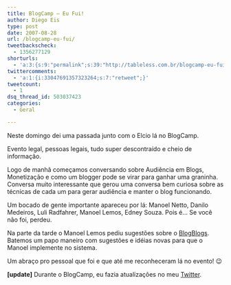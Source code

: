 ```yaml
---
title: BlogCamp – Eu Fui!
author: Diego Eis
type: post
date: 2007-08-28
url: /blogcamp-eu-fui/
tweetbackscheck:
  - 1356277129
shorturls:
  - 'a:3:{s:9:"permalink";s:39:"http://tableless.com.br/blogcamp-eu-fui";s:7:"tinyurl";s:26:"http://tinyurl.com/3frxs9r";s:4:"isgd";s:19:"http://is.gd/QvkGsD";}'
twittercomments:
  - 'a:1:{i:33047691357323264;s:7:"retweet";}'
tweetcount:
  - 1
dsq_thread_id: 503037423
categories:
  - Geral

---
```

Neste domingo dei uma passada junto com o Elcio lá no BlogCamp.
  
Evento legal, pessoas legais, tudo super descontraído e cheio de informação.

Logo de manhã começamos conversando sobre Audiência em Blogs, Monetização e como um blogger pode se virar para ganhar uma graninha. Conversa muito interessante que gerou uma conversa bem curiosa sobre as técnicas de cada um para gerar audiência e manter o blog funcionando.

Um bocado de gente importante apareceu por lá: Manoel Netto, Danilo Medeiros, Luli Radfahrer, <span class="entry-title entry-content">Manoel Lemos, Edney Souza. Pois é&#8230; Se você não foi, perdeu.</span>

Na parte da tarde o Manoel Lemos pediu sugestões sobre o [BlogBlogs][1]. Batemos um papo maneiro com sugestões e idéias novas para que o Manoel implemente no sistema.

Um abraço pro pessoal que foi e que até me reconheceram lá no evento! 😉

**[update]** Durante o BlogCamp, eu fazia atualizações no meu [Twitter][2].

 [1]: http://blogblogs.com.br/
 [2]: http://twitter.com/diegoeis